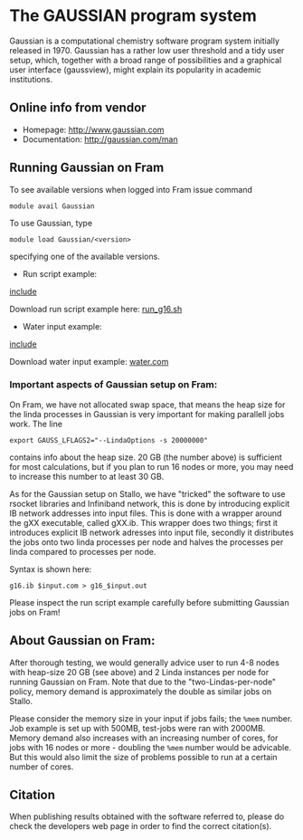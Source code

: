# The GAUSSIAN program system

Gaussian is a computational chemistry software program system initially released in 1970. Gaussian has a rather low user threshold and a tidy user setup, which, together with a broad range of possibilities and a graphical user interface (gaussview), might explain its popularity in academic institutions.

## Online info from vendor

* Homepage: http://www.gaussian.com
* Documentation: http://gaussian.com/man

## Running Gaussian on Fram

To see available versions when logged into Fram issue command

    module avail Gaussian
    
To use Gaussian, type

    module load Gaussian/<version>
    
specifying one of the available versions.

* Run script example:

[include](files/run_g16.sh)

Download run script example here: <a href="files/run_g16.sh" download>run_g16.sh</a>

* Water input example:

[include](files/water.com)

Download water input example: <a href="files/water.com" download>water.com</a>


### Important aspects of Gaussian setup on Fram:

On Fram, we have not allocated swap space, that means the heap size for the linda processes in Gaussian is very important for making parallell jobs work. The line 

	export GAUSS_LFLAGS2="--LindaOptions -s 20000000"

contains info about the heap size. 20 GB (the number above) is sufficient for most calculations, but if you plan to run 16 nodes or more, you may need to increase this number to at least 30 GB. 

As for the Gaussian setup on Stallo, we have "tricked" the software to use rsocket libraries and Infiniband network, this is done by introducing explicit IB network addresses into input files. This is done with a wrapper around the gXX executable, called gXX.ib. This wrapper does two things; first it introduces explicit IB network adresses into input file, secondly it distributes the jobs onto two linda processes per node and halves the processes per linda compared to processes per node. 

Syntax is shown here:


	g16.ib $input.com > g16_$input.out


Please inspect the run script example carefully before submitting Gaussian jobs on Fram!


## About Gaussian on Fram:

After thorough testing, we would generally advice user to run 4-8 nodes with heap-size 20 GB (see above) and 2 Linda instances per node for running Gaussian on Fram. Note that due to the "two-Lindas-per-node" policy, memory demand is approximately the double as similar jobs on Stallo. 

Please consider the memory size in your input if jobs fails; the ```%mem``` number. Job example is set up with 500MB, test-jobs were ran with 2000MB. Memory demand also increases with an increasing number of cores, for jobs with 16 nodes or more - doubling the ```%mem``` number would be advicable. But this would also limit the size of problems possible to run at a certain number of cores. 

## Citation

When publishing results obtained with the software referred to, please do check the developers web page in order to find the correct citation(s).